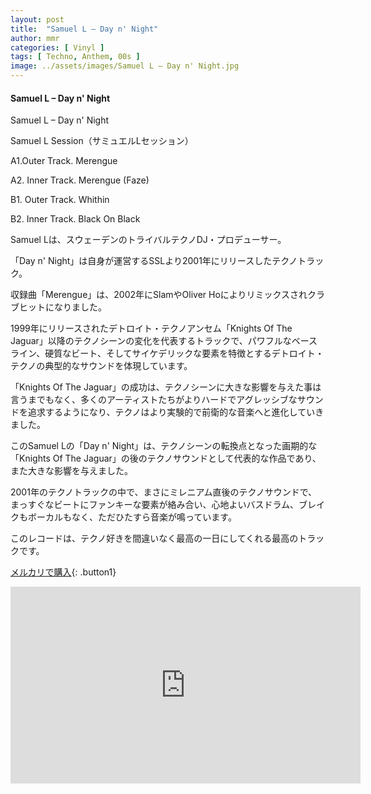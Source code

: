 ```yaml
---
layout: post
title:  "Samuel L – Day n' Night"
author: mmr
categories: [ Vinyl ]
tags: [ Techno, Anthem, 00s ]
image: ../assets/images/Samuel L – Day n' Night.jpg
---
```


#### Samuel L – Day n' Night

Samuel L – Day n' Night

Samuel L Session（サミュエルLセッション）


A1.Outer Track. Merengue

A2. Inner Track. Merengue (Faze)

B1. Outer Track. Whithin

B2. Inner Track. Black On Black

Samuel Lは、スウェーデンのトライバルテクノDJ・プロデューサー。

「Day n' Night」は自身が運営するSSLより2001年にリリースしたテクノトラック。

収録曲「Merengue」は、2002年にSlamやOliver Hoによりリミックスされクラブヒットになりました。

1999年にリリースされたデトロイト・テクノアンセム「Knights Of The Jaguar」以降のテクノシーンの変化を代表するトラックで、パワフルなベースライン、硬質なビート、そしてサイケデリックな要素を特徴とするデトロイト・テクノの典型的なサウンドを体現しています。

「Knights Of The Jaguar」の成功は、テクノシーンに大きな影響を与えた事は言うまでもなく、多くのアーティストたちがよりハードでアグレッシブなサウンドを追求するようになり、テクノはより実験的で前衛的な音楽へと進化していきました。

このSamuel Lの「Day n' Night」は、テクノシーンの転換点となった画期的な「Knights Of The Jaguar」の後のテクノサウンドとして代表的な作品であり、また大きな影響を与えました。

2001年のテクノトラックの中で、まさにミレニアム直後のテクノサウンドで、まっすぐなビートにファンキーな要素が絡み合い、心地よいバスドラム、ブレイクもボーカルもなく、ただひたすら音楽が鳴っています。

このレコードは、テクノ好きを間違いなく最高の一日にしてくれる最高のトラックです。

[メルカリで購入](https://jp.mercari.com/item/m88771243473?afid=6142608987){: .button1}


<iframe width="560" height="315" src="https://www.youtube.com/embed/0Zt2iGA89tc?si=tJeg7f_3hzYqydFP" title="YouTube video player" frameborder="0" allow="accelerometer; autoplay; clipboard-write; encrypted-media; gyroscope; picture-in-picture; web-share" referrerpolicy="strict-origin-when-cross-origin" allowfullscreen></iframe>